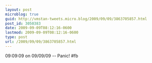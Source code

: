 ```yaml
---
layout: post
microblog: true
guid: http://vmstan-tweets.micro.blog/2009/09/09/3863705857.html
post_id: 3050383
date: 2009-09-09T08:12:16-0600
lastmod: 2009-09-09T08:12:16-0600
type: post
url: /2009/09/09/3863705857.html
---
```

09:09:09 on 09/09/09 -- Panic! #fb
